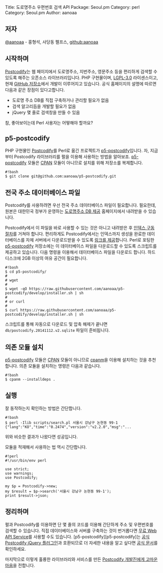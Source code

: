 Title:    도로명주소 우편번호 검색 API
Package:  Seoul.pm
Category: perl
Category: Seoul.pm
Author:   aanoaa


저자
-----

[@aanoaa][twitter-aanoaa] - 홍형석, 사당동 펠프스, [github:aanoaa][github-aanoaa]


시작하며
---------

[Postcodify][postcodify]는 웹 페이지에서 도로명주소, 지번주소, 영문주소 등을
편리하게 검색할 수 있도록 해주는 오픈소스 라이브러리입니다.
PHP 구현물이며, [LGPL-3.0][license-lgpl-3.0] 라이센스이고,
현재 [GitHub 저장소][github-postcodify]에서 개발이 이루어지고 있습니다.
공식 홈페이지의 설명에 따르면 다음과 같은 장점이 있다고합니다.

- 도로명 주소 DB를 직접 구축하거나 관리할 필요가 없음
- 검색 알고리듬을 개발할 필요가 없음
- jQuery 몇 줄로 검색창을 만들 수 있음

참, 좋아보이는데 Perl 사용자는 어떻해야 할까요?


p5-postcodify
--------------

PHP 구현물인 [Postcodify][github-postcodify]를 Perl로 옮긴 프로젝트가
[p5-postcodify][github-p5-postcodify]입니다.
자, 지금부터 Postcodify 라이브러리를 펄을 이용해 사용하는 방법을 알아보죠.
[p5-postcodify][github-p5-postcodify] 모듈은 [CPAN][cpan] 모듈이 아니므로
설치를 위해 저장소를 복제합니다.

    #!bash
    $ git clone git@github.com:aanoaa/p5-postcodify.git


전국 주소 데이터베이스 파일
----------------------------

Postcodify를 사용하려면 우선 전국 주소 데이터베이스 파일이 필요합니다.
필요한데, 원본은 대한민국 정부가 운영하는 [도로명주소 DB 제공][home-juso]
홈페이지에서 내려받을 수 있습니다.

Postcodify에서 이 파일을 바로 사용할 수 있는 것은 아니고 내려받은 후
[인덱스 구동 절차][postcodify-indexer]를 거쳐야 합니다.
편리하게도 Postcodify에서는 인덱스까지 생성을 완료한 데이터베이스를
자체 서버에서 다운로드받을 수 있도록 [링크를 제공][postcodify-download]합니다.
Perl로 포팅한 [p5-postcodify][github-p5-postcodify] 저장소에는
이 데이터베이스 파일을 다운로드할 수 있도록 스크립트를 제공하고 있습니다.
다음 명령을 이용해서 데이터베이스 파일을 다운로드 합니다.
하드 디스크에 2GB 이상의 여유 공간이 필요합니다.

    #!bash
    $ cd p5-postcodify/
    #
    # wget
    #
    $ wget -qO https://raw.githubusercontent.com/aanoaa/p5-postcodify/develop/installer.sh | sh
    #
    # or curl
    #
    $ curl https://raw.githubusercontent.com/aanoaa/p5-postcodify/develop/installer.sh | sh

스크립트를 통해 자동으로 다운로드 및 압축 해제가 끝나면
`db/postcodify.20141112.v2.sqlite` 파일이 준비됩니다.


의존 모듈 설치
---------------

[p5-postcodify][github-p5-postcodify] 모듈은 [CPAN][cpan] 모듈이 아니므로
[cpanm][cpan-cpanm]을 이용해 설치하는 것을 추천합니다.
의존 모듈을 설치하는 명령은 다음과 같습니다.

    #!bash
    $ cpanm --installdeps .


실행
-----

잘 동작하는지 확인하는 방법은 간단합니다.

    #!bash
    $ perl -Ilib scripts/search.pl 서울시 강남구 논현동 99-1
    {"lang":"KO","time":"0.2474","version":"v2.2.0","msg":"...

위와 비슷한 결과가 나왔다면 성공입니다.

모듈을 적재해서 사용하는 법 역시 간단합니다.

    #!perl
    #!/usr/bin/env perl

    use strict;
    use warnings;
    use Postcodify;

    my $p = Postcodify->new;
    my $result = $p->search('서울시 강남구 논현동 99-1');
    print $result->json;


정리하며
---------

펄과 Postcodify를 이용하면 단 몇 줄의 코드를 이용해
간단하게 주소 및 우편번호를 검색할 수 있습니다.
직접 데이터베이스와 서버를 구축하는 것이 번거롭다면
[무료 Web API Service][postcodify-freeapi]를 사용할 수도 있습니다.
[p5-postcodify][p5-postcodify]는 [공식 Postcodify jQuery 플러그인][postcodify-jquery]과 호환되므로
더 자세한 내용을 알고 싶다면 [공식 문서][postcodify-manual]를 확인하세요.

마지막으로 이렇게 훌륭한 라이브러리와 서비스를 만든
[Postcodify 개발진에게 고마운 마음][postcodify-sponsor]을 전합니다.


[cpan-cpanm]:           https://metacpan.org/pod/distribution/App-cpanminus/bin/cpanm
[cpan]:                 http://www.cpan.org/
[github-aanoaa]:        https://github.com/aanoaa
[github-p5-postcodify]: https://github.com/aanoaa/p5-postcodify
[github-postcodify]:    https://github.com/kijin/postcodify
[home-juso]:            http://www.juso.go.kr/support/AddressBuild.htm
[license-lgpl-3.0]:     http://opensource.org/licenses/lgpl-3.0.html
[postcodify-download]:  http://storage.poesis.kr/downloads/post/
[postcodify-freeapi]:   http://postcodify.poesis.kr/guide/freeapi
[postcodify-indexer]:   http://postcodify.poesis.kr/guide/owndb_indexer
[postcodify-jquery]:    http://postcodify.poesis.kr/guide/jquery_popup
[postcodify-manual]:    http://postcodify.poesis.kr/guide/contents
[postcodify-sponsor]:   http://postcodify.poesis.kr/guide/sponsor
[postcodify]:           http://postcodify.poesis.kr/
[twitter-aanoaa]:       https://twitter.com/aanoaa
